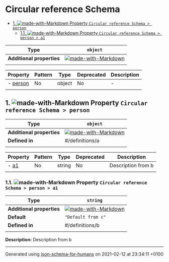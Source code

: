 # Circular reference Schema

- [1. ![made-with-Markdown](https://img.shields.io/badge/Optional-yellow) Property `Circular reference Schema > person`](#person)
  - [1.1. ![made-with-Markdown](https://img.shields.io/badge/Optional-yellow) Property `Circular reference Schema > person > a1`](#person_a1)

| Type | `object` |
| ---- | --- |
| **Additional properties** |[![made-with-Markdown](https://img.shields.io/badge/Any%20type-allowed-green)](# "Additional Properties of any type are allowed.")|
|  |  |

| Property | Pattern | Type | Deprecated | Description |
| -------- | ------- | ---- | ---------- | ----------- |
|-  [person](#person)|No|object|No|-|
|  |  |  |  |  |

## <a name="person"></a>1. ![made-with-Markdown](https://img.shields.io/badge/Optional-yellow) Property `Circular reference Schema > person`

| Type | `object` |
| ---- | --- |
| **Additional properties** |[![made-with-Markdown](https://img.shields.io/badge/Any%20type-allowed-green)](# "Additional Properties of any type are allowed.")|
| **Defined in** | #/definitions/a |
|  |  |

| Property | Pattern | Type | Deprecated | Description |
| -------- | ------- | ---- | ---------- | ----------- |
|-  [a1](#person_a1)|No|string|No|Description from b|
|  |  |  |  |  |

### <a name="person_a1"></a>1.1. ![made-with-Markdown](https://img.shields.io/badge/Optional-yellow) Property `Circular reference Schema > person > a1`

| Type | `string` |
| ---- | --- |
| **Additional properties** |[![made-with-Markdown](https://img.shields.io/badge/Any%20type-allowed-green)](# "Additional Properties of any type are allowed.")|
| **Default** | `"Default from c"` |
| **Defined in** | #/definitions/b |
|  |  |

**Description:** Description from b

----------------------------------------------------------------------------------------------------------------------------
Generated using [json-schema-for-humans](https://github.com/coveooss/json-schema-for-humans) on 2021-02-12 at 23:34:11 +0100